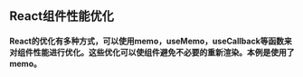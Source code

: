 ## React组件性能优化
#### React的优化有多种方式，可以使用memo，useMemo，useCallback等函数来对组件性能进行优化。这些优化可以使组件避免不必要的重新渲染。本例是使用了memo。
